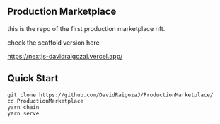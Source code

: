 ## Production Marketplace

this is the repo of the first production marketplace nft.

check the scaffold version here

https://nextjs-davidraigozaj.vercel.app/

## Quick Start

```
git clone https://github.com/DavidRaigozaJ/ProductionMarketplace/
cd ProductionMarketplace
yarn chain
yarn serve
```
